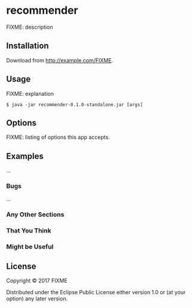 # recommender

FIXME: description

## Installation

Download from http://example.com/FIXME.

## Usage

FIXME: explanation

    $ java -jar recommender-0.1.0-standalone.jar [args]

## Options

FIXME: listing of options this app accepts.

## Examples

...

### Bugs

...

### Any Other Sections
### That You Think
### Might be Useful

## License

Copyright © 2017 FIXME

Distributed under the Eclipse Public License either version 1.0 or (at
your option) any later version.
